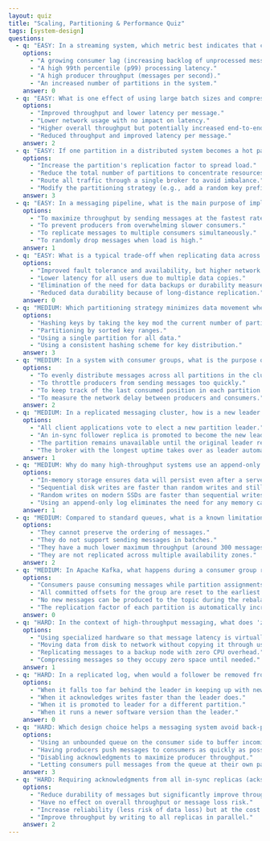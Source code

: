 ```yaml
---
layout: quiz
title: "Scaling, Partitioning & Performance Quiz"
tags: [system-design]
questions:
  - q: "EASY: In a streaming system, which metric best indicates that consumers are not keeping up with producers?"
    options:
      - "A growing consumer lag (increasing backlog of unprocessed messages)."
      - "A high 99th percentile (p99) processing latency."
      - "A high producer throughput (messages per second)."
      - "An increased number of partitions in the system."
    answer: 0
  - q: "EASY: What is one effect of using large batch sizes and compressing messages in a messaging system?"
    options:
      - "Improved throughput and lower latency per message."
      - "Lower network usage with no impact on latency."
      - "Higher overall throughput but potentially increased end-to-end latency."
      - "Reduced throughput and improved latency per message."
    answer: 2
  - q: "EASY: If one partition in a distributed system becomes a hot partition (receiving much more traffic than others), how can you mitigate this hotspot?"
    options:
      - "Increase the partition's replication factor to spread load."
      - "Reduce the total number of partitions to concentrate resources."
      - "Route all traffic through a single broker to avoid imbalance."
      - "Modify the partitioning strategy (e.g., add a random key prefix) to better distribute traffic."
    answer: 3
  - q: "EASY: In a messaging pipeline, what is the main purpose of implementing back-pressure?"
    options:
      - "To maximize throughput by sending messages at the fastest rate possible."
      - "To prevent producers from overwhelming slower consumers."
      - "To replicate messages to multiple consumers simultaneously."
      - "To randomly drop messages when load is high."
    answer: 1
  - q: "EASY: What is a typical trade-off when replicating data across multiple availability zones or regions?"
    options:
      - "Improved fault tolerance and availability, but higher network latency."
      - "Lower latency for all users due to multiple data copies."
      - "Elimination of the need for data backups or durability measures."
      - "Reduced data durability because of long-distance replication."
    answer: 0
  - q: "MEDIUM: Which partitioning strategy minimizes data movement when new partitions or nodes are added?"
    options:
      - "Hashing keys by taking the key mod the current number of partitions."
      - "Partitioning by sorted key ranges."
      - "Using a single partition for all data."
      - "Using a consistent hashing scheme for key distribution."
    answer: 3
  - q: "MEDIUM: In a system with consumer groups, what is the purpose of tracking an offset for each group?"
    options:
      - "To evenly distribute messages across all partitions in the cluster."
      - "To throttle producers from sending messages too quickly."
      - "To keep track of the last consumed position in each partition for that group."
      - "To measure the network delay between producers and consumers."
    answer: 2
  - q: "MEDIUM: In a replicated messaging cluster, how is a new leader chosen for a partition after its leader fails?"
    options:
      - "All client applications vote to elect a new partition leader."
      - "An in-sync follower replica is promoted to become the new leader."
      - "The partition remains unavailable until the original leader restarts."
      - "The broker with the longest uptime takes over as leader automatically."
    answer: 1
  - q: "MEDIUM: Why do many high-throughput systems use an append-only log on disk instead of random writes or only in-memory storage?"
    options:
      - "In-memory storage ensures data will persist even after a server restart."
      - "Sequential disk writes are faster than random writes and still provide durability unlike memory."
      - "Random writes on modern SSDs are faster than sequential writes."
      - "Using an append-only log eliminates the need for any memory caching."
    answer: 1
  - q: "MEDIUM: Compared to standard queues, what is a known limitation of Amazon SQS FIFO queues?"
    options:
      - "They cannot preserve the ordering of messages."
      - "They do not support sending messages in batches."
      - "They have a much lower maximum throughput (around 300 messages per second by default)."
      - "They are not replicated across multiple availability zones."
    answer: 2
  - q: "MEDIUM: In Apache Kafka, what happens during a consumer group rebalance event?"
    options:
      - "Consumers pause consuming messages while partition assignments are rearranged."
      - "All committed offsets for the group are reset to the earliest position."
      - "No new messages can be produced to the topic during the rebalance."
      - "The replication factor of each partition is automatically increased."
    answer: 0
  - q: "HARD: In the context of high-throughput messaging, what does 'zero-copy' data transfer mean?"
    options:
      - "Using specialized hardware so that message latency is virtually zero."
      - "Moving data from disk to network without copying it through user-space memory."
      - "Replicating messages to a backup node with zero CPU overhead."
      - "Compressing messages so they occupy zero space until needed."
    answer: 1
  - q: "HARD: In a replicated log, when would a follower be removed from the In-Sync Replicas (ISR) set?"
    options:
      - "When it falls too far behind the leader in keeping up with new messages."
      - "When it acknowledges writes faster than the leader does."
      - "When it is promoted to leader for a different partition."
      - "When it runs a newer software version than the leader."
    answer: 0
  - q: "HARD: Which design choice helps a messaging system avoid back-pressure issues?"
    options:
      - "Using an unbounded queue on the consumer side to buffer incoming messages."
      - "Having producers push messages to consumers as quickly as possible."
      - "Disabling acknowledgments to maximize producer throughput."
      - "Letting consumers pull messages from the queue at their own pace."
    answer: 3
  - q: "HARD: Requiring acknowledgments from all in-sync replicas (acks=all) instead of only the leader (acks=1) will generally:"
    options:
      - "Reduce durability of messages but significantly improve throughput."
      - "Have no effect on overall throughput or message loss risk."
      - "Increase reliability (less risk of data loss) but at the cost of some throughput."
      - "Improve throughput by writing to all replicas in parallel."
    answer: 2
---
```


